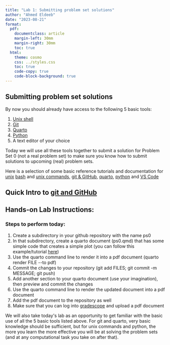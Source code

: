 ```yaml
---
title: "Lab 1: Submitting problem set solutions"
author: "Ahmed Eldeeb"
date: "2023-08-21"
format:
  pdf:
    documentclass: article
    margin-left: 30mm
    margin-right: 30mm
    toc: true
  html:
    theme: cosmo
    css: ../styles.css
    toc: true
    code-copy: true
    code-block-background: true
---
```


## Submitting problem set solutions

By now you should already have access to the following 5 basic tools:

1. [Unix shell](../howtos/accessingUnixCommandLine.md)
2. [Git](../howtos/gitInstall.md)
3. [Quarto](../howtos/quartoInstall.md)
4. [Python](../howtos/accessingPython.md)
5. A text editor of your choice

Today we will use all these tools together to submit a solution for Problem Set 0 (not a real problem set) to make sure you know how to submit solutions to upcoming (real) problem sets.

Here is a selection of some basic reference tutorials and documentation for [unix](https://berkeley-scf.github.io/tutorial-unix-basics/) [bash](https://berkeley-scf.github.io/tutorial-using-bash/) and [unix commands](https://www.unixtutorial.org/basic-unix-commands), [git & GitHub](https://htmlpreview.github.io/?https://github.com/berkeley-scf/tutorial-git-basics/blob/master/git-intro.html), [quarto](https://quarto.org/docs/get-started/hello/text-editor.html), [python](https://docs.python.org/3/tutorial/index.html) and [VS Code](https://code.visualstudio.com/docs)

## Quick Intro to [git and GitHub](https://htmlpreview.github.io/?https://github.com/berkeley-scf/tutorial-git-basics/blob/master/git-intro.html)


## Hands-on Lab Instructions:

### Steps to perform today:

1. Create a subdirectory in your github repository with the name ps0
2. In that subdirectory, create a quarto document (ps0.qmd) that has some simple code that creates a simple plot (you can follow this example/tutorial [here](https://quarto.org/docs/get-started/hello/text-editor.html))
3. Use the quarto command line to render it into a pdf document (quarto render FILE --to pdf)
4. Commit the changes to your repository (git add FILES; git commit -m MESSAGE; git push)
5. Add another section to your quarto document (use your imagination), then preview and commit the changes
6. Use the quarto command line to render the updated document into a pdf document
7. Add the pdf document to the repository as well
8. Make sure that you can log into [gradescope](https://www.gradescope.com/) and upload a pdf document

We will also take today's lab as an opportunity to get familiar with the basic use of all the 5 basic tools listed above.
For git and quarto, very basic knowledge should be sufficient, but for unix commands and python, the more you learn the more effective you will be at solving the problem sets (and at any computational task you take on after that). 


